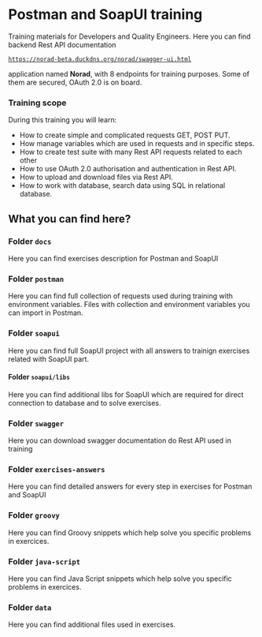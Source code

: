 # Postman and SoapUI training

Training materials for Developers and Quality Engineers. Here you can find backend Rest API documentation 

<code>https://norad-beta.duckdns.org/norad/swagger-ui.html</code>

application named <strong>Norad</strong>, with 8 endpoints for training purposes. Some of them are secured, OAuth 2.0 is on board.

### Training scope

During this training you will learn:

- How to create simple and complicated requests GET, POST PUT.
- How manage variables which are used in requests and in specific steps.
- How to create test suite with many Rest API requests related to each other 
- How to use OAuth 2.0 authorisation and authentication in Rest API.
- How to upload and download files via Rest API.
- How to work with database, search data using SQL in relational database.
 

## What you can find here?

### Folder ``docs``

Here you can find exercises description for Postman and SoapUI

### Folder ``postman``

Here you can find full collection of requests used during training with environment variables. 
Files with collection and environment variables you can import in Postman.

### Folder ``soapui``

Here you can find full SoapUI project with all answers to trainign exercises related with SoapUI part. 

#### Folder ``soapui/libs``

Here you can find additional libs for SoapUI which are required for direct connection to database and to solve exercises.


### Folder ``swagger``

Here you can download swagger documentation do Rest API used in training

### Folder ``exercises-answers``

Here you can find detailed answers for every step in exercises for Postman and SoapUI

### Folder ``groovy``

Here you can find Groovy snippets which help solve you specific problems in exercices.

### Folder ``java-script``

Here you can find Java Script snippets which help solve you specific problems in exercices.

### Folder ``data``

Here you can find additional files used in exercises.
